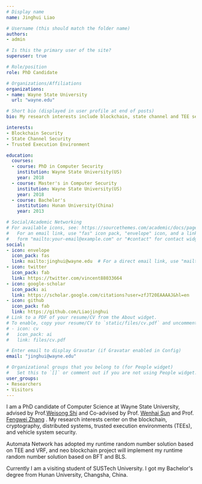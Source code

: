 ```yaml
---
# Display name
name: Jinghui Liao

# Username (this should match the folder name)
authors:
- admin

# Is this the primary user of the site?
superuser: true

# Role/position
role: PhD Candidate

# Organizations/Affiliations
organizations:
- name: Wayne State University
  url: "wayne.edu"

# Short bio (displayed in user profile at end of posts)
bio: My research interests include blockchain, state channel and TEE security.

interests:
- Blockchain Security
- State Channel Security
- Trusted Execution Environment

education:
  courses:
  - course: PhD in Computer Security
    institution: Wayne State University(US)
    year: 2018
  - course: Master's in Computer Security 
    institution: Wayne State University(US)
    year: 2018
  - course: Bachelor's
    institution: Hunan University(China)
    year: 2013

# Social/Academic Networking
# For available icons, see: https://sourcethemes.com/academic/docs/page-builder/#icons
#   For an email link, use "fas" icon pack, "envelope" icon, and a link in the
#   form "mailto:your-email@example.com" or "#contact" for contact widget.
social:
- icon: envelope
  icon_pack: fas
  link: mailto:jinghui@wayne.edu  # For a direct email link, use "mailto:test@example.org".
- icon: twitter
  icon_pack: fab
  link: https://twitter.com/vincent88033664
- icon: google-scholar
  icon_pack: ai
  link: https://scholar.google.com/citations?user=zfJT20EAAAAJ&hl=en
- icon: github
  icon_pack: fab
  link: https://github.com/Liaojinghui
# Link to a PDF of your resume/CV from the About widget.
# To enable, copy your resume/CV to `static/files/cv.pdf` and uncomment the lines below.
# - icon: cv
#   icon_pack: ai
#   link: files/cv.pdf

# Enter email to display Gravatar (if Gravatar enabled in Config)
email: "jinghui@wayne.edu"

# Organizational groups that you belong to (for People widget)
#   Set this to `[]` or comment out if you are not using People widget.
user_groups:
- Researchers
- Visitors
---
```


I am a PhD candidate of Computer Science at Wayne State University, advised by Prof.[Weisong Shi](http://thecarlab.org/weisong/) and Co-advised by Prof. [Wenhai Sun](https://web.ics.purdue.edu/~sun841/index.html) and Prof. [Fengwei Zhang](https://fengweiz.github.io/) . My research interests center on the blockchain, cryptography, distributed systems, trusted execution environments (TEEs), and vehicle system security. 

Automata Network has adopted my runtime random number solution based on TEE and VRF, and neo blockchain project will implement my runtime random number solution based on BFT and BLS.

Currently I am a visiting student of SUSTech University. I got my Bachelor's degree from Hunan University, Changsha, China. 
